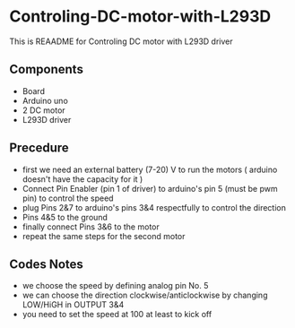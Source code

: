 # Controling-DC-motor-with-L293D
This is REAADME for Controling DC motor with L293D driver
## Components 
* Board
* Arduino uno
* 2 DC motor
* L293D driver
## Precedure
* first we need an external battery (7-20) V to run the motors ( arduino doesn't have the capacity for it )
* Connect Pin Enabler (pin 1 of driver) to arduino's pin 5 (must be pwm pin) to control the speed
* plug Pins 2&7 to arduino's pins 3&4 respectfully to control the direction 
* Pins 4&5 to the ground 
* finally connect Pins 3&6 to the motor 
* repeat the same steps for the second motor
## Codes Notes 
* we choose the speed by defining analog pin No. 5 
* we can choose the direction clockwise/anticlockwise by changing LOW/HiGH in OUTPUT 3&4
* you need to set the speed at 100 at least to kick off

